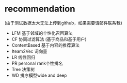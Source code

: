 # recommendation 
(由于测试数据太大无法上传到github，如果需要请邮件联系我) <br>
- LFM 基于邻域的个性化召回算法
- CF 协同过滤算法 (基于商品和基于用户)
- ContentBased 基于内容的推荐算法
- Iteam2Vec   词向量
- LR  线性回归
- PR  personal rank个性排名
- Tree 决策树
- WD  排序模型wide and deep

